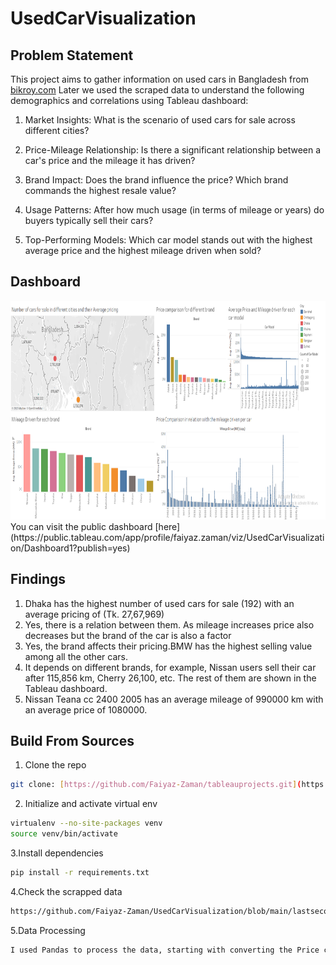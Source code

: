 # **UsedCarVisualization**

## **Problem Statement**

This project aims to gather information on used cars in Bangladesh from [bikroy.com](https://bikroy.com/en/ads/c/bangladesh/cars/used)
Later we used the scraped data to understand the following demographics and correlations using Tableau dashboard:

1. Market Insights: What is the scenario of used cars for sale across different cities?

2. Price-Mileage Relationship: Is there a significant relationship between a car's price and the mileage it has driven?

3. Brand Impact: Does the brand influence the price? Which brand commands the highest resale value?

4. Usage Patterns: After how much usage (in terms of mileage or years) do buyers typically sell their cars?

5. Top-Performing Models: Which car model stands out with the highest average price and the highest mileage driven when sold?

## **Dashboard**
<img src="dashboard.png" width="800" height="350">
You can visit the public dashboard [here](https://public.tableau.com/app/profile/faiyaz.zaman/viz/UsedCarVisualization/Dashboard1?publish=yes)

## **Findings**
1. Dhaka has the highest number of used cars for sale (192) with an average pricing of (Tk. 27,67,969)
2. Yes, there is a relation between them. As mileage increases price also decreases but the brand of the car is also a factor 
3. Yes, the brand affects their pricing.BMW has the highest selling value among all the other cars.
4. It depends on different brands, for example, Nissan users sell their car after 115,856 km, Cherry 26,100, etc. The rest of them are shown in the Tableau dashboard.
5. Nissan Teana cc 2400 2005 has an average mileage of 990000 km with an average price of 1080000.

## Build From Sources
1. Clone the repo 
```bash
git clone: [https://github.com/Faiyaz-Zaman/tableauprojects.git](https://github.com/Faiyaz-Zaman/UsedCarVisualization.git)
```
2. Initialize and activate virtual env 
```bash
virtualenv --no-site-packages venv
source venv/bin/activate
```
3.Install dependencies
```bash
pip install -r requirements.txt
```
4.Check the scrapped data
```bash
https://github.com/Faiyaz-Zaman/UsedCarVisualization/blob/main/lastsecondhand_car_details.csv

```
5.Data Processing
```bash
I used Pandas to process the data, starting with converting the Price column, originally in string format (e.g., TK 12,333), into integers. I applied the same transformation to the Mileage Driven column. One major issue I encountered was inconsistency in city names—some entries had Dhaka Division while others had just Dhaka, which Tableau recognized as a separate location. To resolve this, I standardized the names to Dhaka.
```

